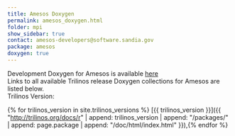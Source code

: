 ```yaml
---
title: Amesos Doxygen
permalink: amesos_doxygen.html
folder: mpi
show_sidebar: true
contact: amesos-developers@software.sandia.gov
package: amesos
doxygen: true
---
```


Development Doxygen for Amesos is available [here](http://trilinos.org/docs/dev/packages/amesos/doc/html/index.html)  
Links to all available Trilinos release Doxygen collections for Amesos are listed below.  
Trilinos Version:


{% for trilinos_version in site.trilinos_versions %}
[{{ trilinos_version }}]({{ "http://trilinos.org/docs/r" | append: trilinos_version | append: "/packages/" | append: page.package | append: "/doc/html/index.html" }}),{% endfor %}
